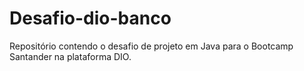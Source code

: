 # Desafio-dio-banco
Repositório contendo o desafio de projeto em Java para o Bootcamp Santander na plataforma DIO.
